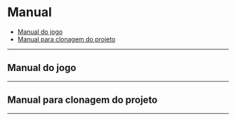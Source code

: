 # Manual
- [Manual do jogo](#manual-do-jogo)
- [Manual para clonagem do projeto](#manual-para-clonagem-do-projeto)
---
## Manual do jogo
---
## Manual para clonagem do projeto
---